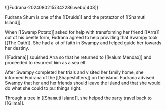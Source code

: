 ![[Fudrana-20240802155342286.webp|408]]

Fudrana Shum is one of the [[Druids]] and the protector of [[Shamuti Island]]. 

When [[Swamp Potato]] asked for help with transforming her friend [[Arra]] out of his beetle form, Fudrana agreed to help providing that Swampy took [[The Oath]]. She had a lot of faith in Swampy and helped guide her towards her destiny. 

[[Fudrana]] squished Arra so that he returned to [[Malum Mendax]] and proceeded to resurrect him as a sea elf. 

After Swampy completed her trials and visited her family home, she informed Fudrana of the [[Shapeshifters]] on the island. Fudrana advised Swampy that her and her friends should leave the island and that she would do what she could to put things right. 

Through a tree in [[Shamuti Island]], she helped the party travel back to [[Glima]]. 